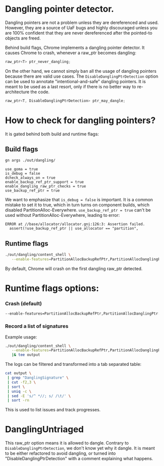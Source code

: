# Dangling pointer detector.

Dangling pointers are not a problem unless they are dereferenced and used.
However, they are a source of UaF bugs and highly discouraged unless you are
100% confident that they are never dereferenced after the pointed-to objects are
freed.

Behind build flags, Chrome implements a dangling pointer detector. It causes
Chrome to crash, whenever a raw_ptr becomes dangling:
```cpp
raw_ptr<T> ptr_never_dangling;
```

On the other hand, we cannot simply ban all the usage of dangling pointers
because there are valid use cases. The `DisableDanglingPtrDetection` option can
be used to annotate "intentional-and-safe" dangling pointers. It is meant to be
used as a last resort, only if there is no better way to re-architecture the
code.
```cpp
raw_ptr<T, DisableDanglingPtrDetection> ptr_may_dangle;
```

# How to check for dangling pointers?

It is gated behind both build and runtime flags:

## Build flags

```bash
gn args ./out/dangling/
```

```gn
use_goma = true
is_debug = false
dcheck_always_on = true
enable_backup_ref_ptr_support = true
enable_dangling_raw_ptr_checks = true
use_backup_ref_ptr = true
```

We want to emphasize that `is_debug = false` is important. It is a common
mistake to set it to true, which in turn turns on component builds, which
disabled PartitionAlloc-Everywhere. `use_backup_ref_ptr = true` can't be used
without PartitionAlloc-Everywhere, leading to error:
```
ERROR at //base/allocator/allocator.gni:126:3: Assertion failed.
  assert(!use_backup_ref_ptr || use_allocator == "partition",
```

## Runtime flags

```bash
./out/dangling/content_shell \
   --enable-features=PartitionAllocBackupRefPtr,PartitionAllocDanglingPtr
```

By default, Chrome will crash on the first dangling raw_ptr detected.

# Runtime flags options:

### Crash (default)

```bash
--enable-features=PartitionAllocBackupRefPtr,PartitionAllocDanglingPtr:mode/crash
```

### Record a list of signatures

Example usage:
```bash
./out/dangling/content_shell \
   --enable-features=PartitionAllocBackupRefPtr,PartitionAllocDanglingPtr:mode/log_signature \
   |& tee output
```

The logs can be filtered and transformed into a tab separated table:
```bash
cat output \
 | grep "DanglingSignature" \
 | cut -f2,3 \
 | sort \
 | uniq -c \
 | sed -E 's/^ *//; s/ /\t/' \
 | sort -rn
```

This is used to list issues and track progresses.

# DanglingUntriaged

This raw_ptr option means it is allowed to dangle. Contrary to
`DisableDanglingPtrDetection`, we don't know yet why it dangle. It is meant to
be either refactored to avoid dangling, or turned into
"DisableDanglingPtrDetection" with a comment explaining what happens.

